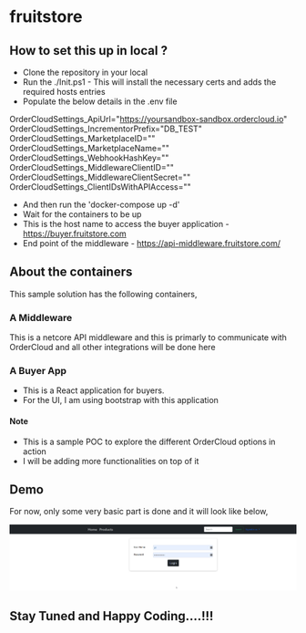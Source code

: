 # fruitstore

## How to set this up in local ?

* Clone the repository in your local 
* Run the ./Init.ps1 - This will install the necessary certs and adds the required hosts entries
* Populate the below details in the .env file

OrderCloudSettings_ApiUrl="https://yoursandbox-sandbox.ordercloud.io"
OrderCloudSettings_IncrementorPrefix="DB_TEST"
OrderCloudSettings_MarketplaceID=""
OrderCloudSettings_MarketplaceName=""
OrderCloudSettings_WebhookHashKey=""
OrderCloudSettings_MiddlewareClientID=""
OrderCloudSettings_MiddlewareClientSecret=""
OrderCloudSettings_ClientIDsWithAPIAccess=""

* And then run the 'docker-compose up -d'
* Wait for the containers to be up 
* This is the host name to access the buyer application - https://buyer.fruitstore.com
* End point of the middleware - https://api-middleware.fruitstore.com/ 

## About the containers

This sample solution has the following containers,

### A Middleware

This is a netcore API middleware and this is primarly to communicate with OrderCloud and all other integrations will be done here

### A Buyer App

* This is a React application for buyers. 
* For the UI, I am using bootstrap with this application


#### Note

* This is a sample POC to explore the different OrderCloud options in action
* I will be adding more functionalities on top of it 

## Demo

For now, only some very basic part is done and it will look like below,

![Redux](docs/images/Login.png?raw=true "Login")

## Stay Tuned and Happy Coding....!!!
